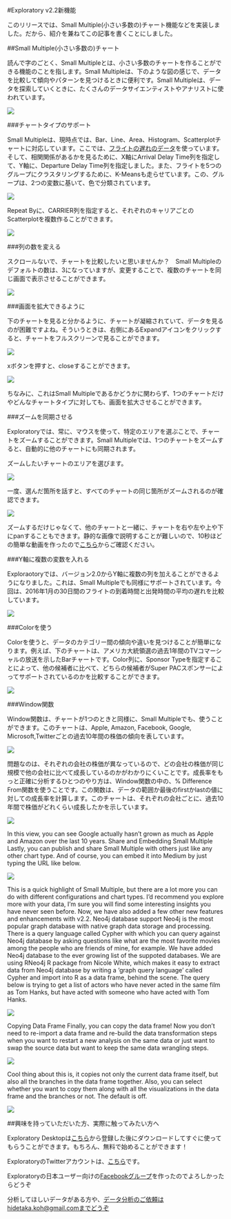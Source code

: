 #Exploratory v2.2新機能

このリリースでは、Small Multiple(小さい多数の)チャート機能などを実装しました。だから、紹介を兼ねてこの記事を書くことにしました。


##Small Multiple(小さい多数の)チャート

 読んで字のごとく、Small Multipleとは、小さい多数のチャートを作ることができる機能のことを指します。Small Multipleは、下のような図の感じで、データを比較して傾向やパターンを見つけるときに便利です。Small Multipleは、データを探索していくときに、たくさんのデータサイエンティストやアナリストに使われています。

![](images/Small-Multiple.png)

###チャートタイプのサポート

Small Multipleは、現時点では、Bar、Line、Area、Histogram、Scatterplotチャートに対応しています。ここでは、[フライトの遅れのデータ](https://www.dropbox.com/s/vi530bac7836ch9/airline_delay_2014_1.csv?dl=0)を使っています。そして、相関関係があるかを見るために、X軸にArrival Delay Time列を指定して、Y軸に、Departure Delay Time列を指定しました。また、フライトを5つのグループにクラスタリングするために、K-Meansも走らせています。この、グループは、2つの変数に基いて、色で分類されています。

![](images/two-variables.png)

Repeat Byに、CARRIER列を指定すると、それぞれのキャリアごとのScatterplotを複数作ることができます。

![](images/Scatterplot-mu.png)

###列の数を変える

スクロールないで、チャートを比較したいと思いませんか？　Small Multipleのデフォルトの数は、3になっていますが、変更することで、複数のチャートを同じ画面で表示させることができます。

![](images/change-the-number.png)

###画面を拡大できるように

下のチャートを見ると分かるように、チャートが凝縮されていて、データを見るのが困難ですよね。そういうときは、右側にあるExpandアイコンをクリックすると、チャートをフルスクリーンで見ることができます。

![](images/fullscreen-2.2.png)

xボタンを押すと、closeすることができます。

![](images/close-2.2.png)

ちなみに、これはSmall Multipleであるかどうかに関わらず、1つのチャートだけやどんなチャートタイプに対しても、画面を拡大させることができます。


###ズームを同期させる

Exploratoryでは、常に、マウスを使って、特定のエリアを選ぶことで、チャートをズームすることができます。Small Multipleでは、1つのチャートをズームすると、自動的に他のチャートにも同期されます。

ズームしたいチャートのエリアを選びます。

![](images/synchronized-way.png)

一度、選んだ箇所を話すと、すべてのチャートの同じ箇所がズームされるのが確認できます。

![](images/same-area-together.png)

ズームするだけじゃなくて、他のチャートと一緒に、チャートを右や左や上や下にpanすることもできます。静的な画像で説明することが難しいので、10秒ほどの簡単な動画を作ったので[こちら](https://vimeo.com/185888353)からご確認ください。


###Y軸に複数の変数を入れる

Exploraotoryでは、バージョン2.0からY軸に複数の列を加えることができるようになりました。これは、Small Multipleでも同様にサポートされています。今回は、2016年1月の30日間のフライトの到着時間と出発時間の平均の遅れを比較しています。

![](images/departure-delay.png)


###Colorを使う

Colorを使うと、データのカテゴリー間の傾向や違いを見つけることが簡単になります。例えば、下のチャートは、アメリカ大統領選の過去1年間のTVコマーシャルの放送を示したBarチャートです。Color列に、Sponsor Typeを指定することによって、他の候補者に比べて、どちらの候補者がSuper PACスポンサーによってサポートされているのかを比較することができます。

![](images/sponsors-compared.png)

###Window関数

Window関数は、チャートが1つのときと同様に、Small Multipleでも、使うことができます。このチャートは、Apple, Amazon, Facebook, Google, Microsoft,Twitterごとの過去10年間の株価の傾向を表しています。

![](images/trend-of-stock-prices.png)

問題なのは、それぞれの会社の株価が異なっているので、どの会社の株価が同じ規模で他の会社に比べて成長しているのかがわかりにくいことです。成長率をもっと正確に分析するひとつのやり方は、Window関数の中の、% Difference From関数を使うことです。この関数は、データの範囲か最後のfirstかlastの値に対しての成長率を計算します。このチャートは、それぞれの会社ごとに、過去10年間で株価がどれくらい成長したかを示しています。

![](images/much-the-stock.png)

In this view, you can see Google actually hasn’t grown as much as Apple and Amazon over the last 10 years.
Share and Embedding Small Multiple
Lastly, you can publish and share Small Multiple with others just like any other chart type. And of course, you can embed it into Medium by just typing the URL like below.

![](images/google-url.png)

This is a quick highlight of Small Multiple, but there are a lot more you can do with different configurations and chart types. I’d recommend you explore more with your data, I’m sure you will find some interesting insights you have never seen before.
Now, we have also added a few other new features and enhancements with v2.2.
Neo4j database support
Neo4j is the most popular graph database with native graph data storage and processing. There is a query language called Cypher with which you can query against Neo4j database by asking questions like what are the most favorite movies among the people who are friends of mine, for example.
We have added Neo4j database to the ever growing list of the suppoted databases. We are using RNeo4j R package from Nicole White, which makes it easy to extract data from Neo4j database by writing a ‘graph query language’ called Cypher and import into R as a data frame, behind the scene.
The query below is trying to get a list of actors who have never acted in the same film as Tom Hanks, but have acted with someone who have acted with Tom Hanks.

![](images/google-url.png)

Copying Data Frame
Finally, you can copy the data frame! Now you don’t need to re-import a data frame and re-build the data transformation steps when you want to restart a new analysis on the same data or just want to swap the source data but want to keep the same data wrangling steps.

![](images/google-url.png)

Cool thing about this is, it copies not only the current data frame itself, but also all the branches in the data frame together. Also, you can select whether you want to copy them along with all the visualizations in the data frame and the branches or not. The default is off.

![](images/google-url.png)

##興味を持っていただいた方、実際に触ってみたい方へ

Exploratory Desktopは[こちら](https://exploratory.io/
)から登録した後にダウンロードしてすぐに使ってもらうことができます。もちろん、無料で始めることができます！


ExploratoryのTwitterアカウントは、[こちら](https://twitter.com/ExploratoryData
)です。

Exploratoryの日本ユーザー向けの[Facebookグループ](https://www.facebook.com/groups/1087437647994959/members/
)を作ったのでよろしかったらどうぞ

分析してほしいデータがある方や、データ分析のご依頼はhidetaka.koh@gmail.comまでどうぞ